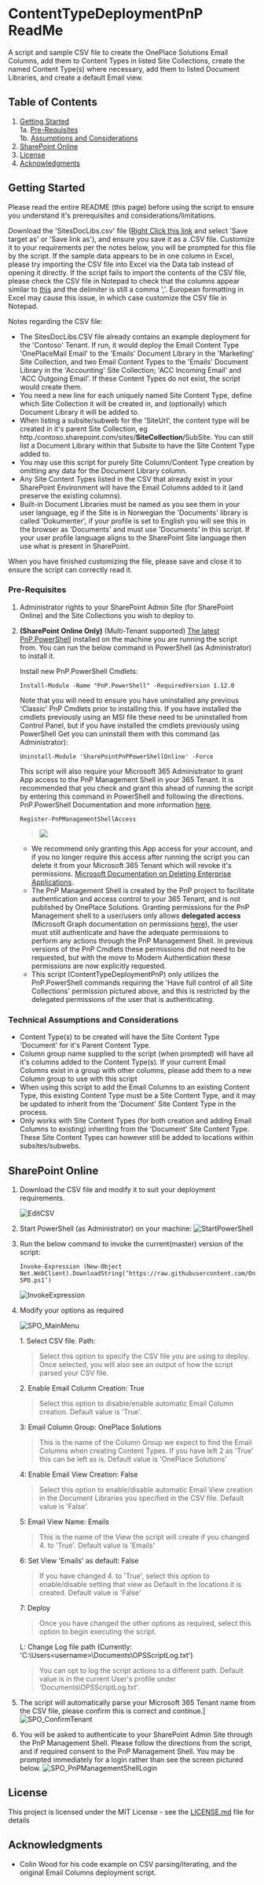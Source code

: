 # ContentTypeDeploymentPnP ReadMe

A script and sample CSV file to create the OnePlace Solutions Email Columns, add them to Content Types in listed Site Collections, create the named Content Type(s) where necessary, add them to listed Document Libraries, and create a default Email view.

## Table of Contents

1. [Getting Started](#getting-started)\
    1a. [Pre-Requisites](#pre-requisites)\
    1b. [Assumptions and Considerations](#assumptions-and-considerations)
2. [SharePoint Online](#sharepoint-online)
3. [License](#license)
4. [Acknowledgments](#acknowledgments)

## Getting Started

Please read the entire README (this page) before using the script to ensure you understand it's prerequisites and considerations/limitations.

Download the 'SitesDocLibs.csv' file ([Right Click this link](https://github.com/OnePlaceSolutions/ContentTypeDeploymentPnP/raw/master/SitesDocLibs.csv) and select 'Save target as' or 'Save link as'), and ensure you save it as a .CSV file. Customize it to your requirements per the notes below, you will be prompted for this file by the script.
If the sample data appears to be in one column in Excel, please try importing the CSV file into Excel via the Data tab instead of opening it directly.
If the script fails to import the contents of the CSV file, please check the CSV file in Notepad to check that the columns appear similar to [this](./SitesDocLibs.csv) and the delimiter is still a comma ','. European formatting in Excel may cause this issue, in which case customize the CSV file in Notepad.

Notes regarding the CSV file:
* The SitesDocLibs.CSV file already contains an example deployment for the 'Contoso' Tenant. If run, it would deploy the Email Content Type 'OnePlaceMail Email' to the 'Emails' Document Library in the 'Marketing' Site Collection, and two Email Content Types to the 'Emails' Document Library in the 'Accounting' Site Collection; 'ACC Incoming Email' and 'ACC Outgoing Email'. If these Content Types do not exist, the script would create them.
* You need a new line for each uniquely named Site Content Type, define which Site Collection it will be created in, and (optionally) which Document Library it will be added to. 
* When listing a subsite/subweb for the 'SiteUrl', the content type will be created in it's parent Site Collection, eg http./<span>contoso.sharepoint.com/sites/**SiteCollection**/SubSite. You can still list a Document Library within that Subsite to have the Site Content Type added to.
* You may use this script for purely Site Column/Content Type creation by omitting any data for the Document Library column.
* Any Site Content Types listed in the CSV that already exist in your SharePoint Environment will have the Email Columns added to it (and preserve the existing columns).
* Built-in Document Libraries must be named as you see them in your user language, eg if the Site is in Norwegian the 'Documents' library is called 'Dokumenter', if your profile is set to English you will see this in the browser as 'Documents' and must use 'Documents' in this script. If your user profile language aligns to the SharePoint Site language then use what is present in SharePoint.

When you have finished customizing the file, please save and close it to ensure the script can correctly read it.

### Pre-Requisites

1.  Administrator rights to your SharePoint Admin Site (for SharePoint Online) and the Site Collections you wish to deploy to.
2.  **(SharePoint Online Only)** (Multi-Tenant supported) [The latest PnP.PowerShell](https://pnp.github.io/powershell/articles/installation.html) installed on the machine you are running the script from. You can run the below command in PowerShell (as Administrator) to install it. 

    Install new PnP.PowerShell Cmdlets:
    ```
    Install-Module -Name "PnP.PowerShell" -RequiredVersion 1.12.0
    ```
    Note that you will need to ensure you have uninstalled any previous 'Classic' PnP Cmdlets prior to installing this. If you have installed the cmdlets previously using an MSI file these need to be uninstalled from Control Panel, but if you have installed the cmdlets previously using PowerShell Get you can uninstall them with this command (as Administrator):

    ```
    Uninstall-Module 'SharePointPnPPowerShellOnline' -Force
    ```
    
    This script will also require your Microsoft 365 Administrator to grant App access to the PnP Management Shell in your 365 Tenant. It is recommended that you check and grant this ahead of running the script by entering this command in PowerShell and following the directions. PnP.PowerShell Documentation and more information [here](https./pnp.github.io/powershell/articles/authentication.html).
    ```
    Register-PnPManagementShellAccess
    ```
    > ![](./README-Images/pnpmanagementshellperms.png)
    
    * We recommend only granting this App access for your account, and if you no longer require this access after running the script you can delete it from your Microsoft 365 Tenant which will revoke it's permissions. [Microsoft Documentation on Deleting Enterprise Applications](https./docs.microsoft.com/en-us/azure/active-directory/manage-apps/delete-application-portal).
    * The PnP Management Shell is created by the PnP project to facilitate authentication and access control to your 365 Tenant, and is not published by OnePlace Solutions. Granting permissions for the PnP Management shell to a user/users only allows **delegated access** (Microsoft Graph documentation on permissions [here](https://docs.microsoft.com/en-us/graph/auth/auth-concepts#microsoft-graph-permissions)), the user must still authenticate and have the adequate permissions to perform any actions through the PnP Management Shell. In previous versions of the PnP Cmdlets these permissions did not need to be requested, but with the move to Modern Authentication these permissions are now explicitly requested.
    * This script (ContentTypeDeploymentPnP) only utilizes the PnP.PowerShell commands requiring the 'Have full control of all Site Collections' permission pictured above, and this is restricted by the delegated permissions of the user that is authenticating. 

### Technical Assumptions and Considerations

* Content Type(s) to be created will have the Site Content Type 'Document' for it's Parent Content Type. 
* Column group name supplied to the script (when prompted) will have all it's columns added to the Content Type(s). If your current Email Columns exist in a group with other columns, please add them to a new Column group to use with this script
* When using this script to add the Email Columns to an existing Content Type, this existing Content Type must be a Site Content Type, and it may be updated to inherit from the 'Document' Site Content Type in the process.
* Only works with Site Content Types (for both creation and adding Email Columns to existing) inheriting from the 'Document' Site Content Type. These Site Content Types can however still be added to locations within subsites/subwebs.

## SharePoint Online

1. Download the CSV file and modify it to suit your deployment requirements. 

   ![EditCSV](./README-Images/EditCSV.PNG)

2. Start PowerShell (as Administrator) on your machine:
   ![StartPowerShell](./README-Images/StartPowerShell.png)
   
3. Run the below command to invoke the current(master) version of the script:

   ```
   Invoke-Expression (New-Object Net.WebClient).DownloadString(‘https://raw.githubusercontent.com/OnePlaceSolutions/ContentTypeDeploymentPnP/master/SharePoint%20Online/DeployECTToSitesDoclibs-SPO.ps1’)
   ```
   ![InvokeExpression](./README-Images/InvokeExpression.png)

4. Modify your options as required
    
    ![SPO_MainMenu](./README-Images/SPO_MainMenu.png)
    
    1\. Select CSV file. Path:
    > Select this option to specify the CSV file you are using to deploy. Once selected, you will also see an output of how the script parsed your CSV file.
    
    2\. Enable Email Column Creation: True
    > Select this option to disable/enable automatic Email Column creation. Default value is 'True'.
    
    3\: Email Column Group: OnePlace Solutions
    > This is the name of the Column Group we expect to find the Email Columns when creating Content Types. If you have left 2 as 'True' this can be left as is. Default value is 'OnePlace Solutions'
    
    4\: Enable Email View Creation: False
    > Select this option to enable/disable automatic Email View creation in the Document Libraries you specified in the CSV file. Default value is 'False'.
    
    5\: Email View Name: Emails
    > This is the name of the View the script will create if you changed 4. to 'True'. Default value is 'Emails'
    
    6\: Set View 'Emails' as default: False
    > If you have changed 4. to 'True', select this option to enable/disable setting that view as Default in the locations it is created. Default value is 'False'
    
    7\: Deploy
    > Once you have changed the other options as required, select this option to begin executing the script.
    
    L\: Change Log file path (Currently: 'C:\Users\<username>\Documents\OPSScriptLog.txt')
    > You can opt to log the script actions to a different path. Default value is in the current User's profile under 'Documents\OPSScriptLog<date>.txt'.
    
5.  The script will automatically parse your Microsoft 365 Tenant name from the CSV file, please confirm this is correct and continue.]
    ![SPO_ConfirmTenant](./README-Images/SPO_ConfirmTenant.png)

6.  You will be asked to authenticate to your SharePoint Admin Site through the PnP Management Shell. Please follow the directions from the script, and if required consent to the PnP Management Shell. You may be prompted immediately for a login rather than see the screen pictured below.
    ![SPO_PnPManagementShellLogin](./README-Images/SPO_PnPManagementShellLogin.png)


## License

This project is licensed under the MIT License - see the [LICENSE.md](LICENSE.md) file for details

## Acknowledgments

* Colin Wood for his code example on CSV parsing/iterating, and the original Email Columns deployment script.
